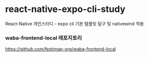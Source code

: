 # react-native-expo-cli-study

React-Native 개인스터디 - expo cli 기본 템플릿 탐구 및 nativewind 적용<br>
### waba-frontend-local 레포지토리
https://github.com/festimap-org/waba-frontend-local
